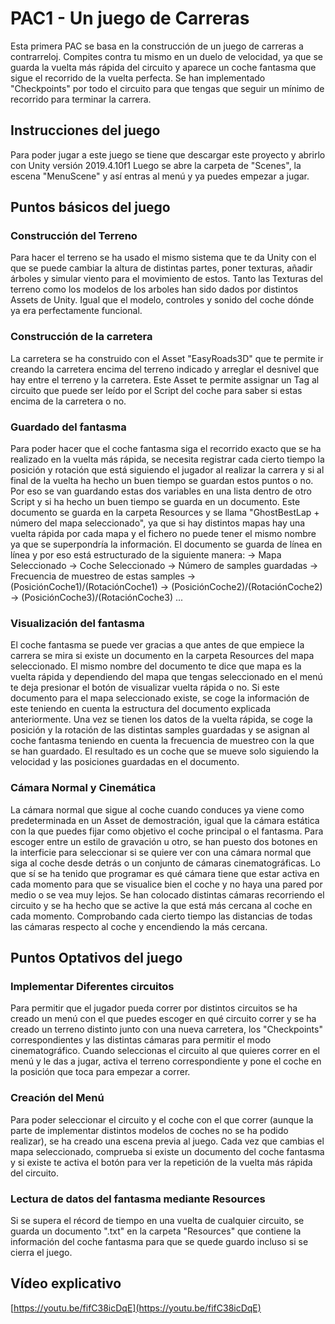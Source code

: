 # PAC1 - Un juego de Carreras
Esta primera PAC se basa en la construcción de un juego de carreras a contrarreloj. Compites contra tu mismo en un duelo de velocidad, ya que se guarda la vuelta más rápida del circuito y aparece un coche fantasma que sigue el recorrido de la vuelta perfecta.
Se han implementado "Checkpoints" por todo el circuito para que tengas que seguir un mínimo de recorrido para terminar la carrera.

## Instrucciones del juego
Para poder jugar a este juego se tiene que descargar este proyecto y abrirlo con Unity versión 2019.4.10f1
Luego se abre la carpeta de "Scenes", la escena "MenuScene" y así entras al menú y ya puedes empezar a jugar.

## Puntos básicos del juego
### Construcción del Terreno
Para hacer el terreno se ha usado el mismo sistema que te da Unity con el que se puede cambiar la altura de distintas partes, poner texturas, añadir árboles y simular viento para el movimiento de estos.
Tanto las Texturas del terreno como los modelos de los arboles han sido dados por distintos Assets de Unity. Igual que el modelo, controles y sonido del coche dónde ya era perfectamente funcional.

### Construcción de la carretera
La carretera se ha construido con el Asset "EasyRoads3D" que te permite ir creando la carretera encima del terreno indicado y arreglar el desnivel que hay entre el terreno y la carretera.
Este Asset te permite assignar un Tag al circuito que puede ser leído por el Script del coche para saber si estas encima de la carretera o no.

### Guardado del fantasma
Para poder hacer que el coche fantasma siga el recorrido exacto que se ha realizado en la vuelta más rápida, se necesita registrar cada cierto tiempo la posición y rotación que está siguiendo el jugador al realizar la carrera y si al final de la vuelta ha hecho un buen tiempo se guardan estos puntos o no.
Por eso se van guardando estas dos variables en una lista dentro de otro Script y si ha hecho un buen tiempo se guarda en un documento.
Este documento se guarda en la carpeta Resources y se llama "GhostBestLap + número del mapa seleccionado", ya que si hay distintos mapas hay una vuelta rápida por cada mapa y el fichero no puede tener el mismo nombre ya que se superpondría la información.
El documento se guarda de línea en línea y por eso está estructurado de la siguiente manera:
-> Mapa Seleccionado
-> Coche Seleccionado
-> Número de samples guardadas
-> Frecuencia de muestreo de estas samples
-> (PosiciónCoche1)/(RotaciónCoche1)
-> (PosiciónCoche2)/(RotaciónCoche2)
-> (PosiciónCoche3)/(RotaciónCoche3)
...

### Visualización del fantasma
El coche fantasma se puede ver gracias a que antes de que empiece la carrera se mira si existe un documento en la carpeta Resources del mapa seleccionado.
El mismo nombre del documento te dice que mapa es la vuelta rápida y dependiendo del mapa que tengas seleccionado en el menú te deja presionar el botón de visualizar vuelta rápida o no.
Si este documento para el mapa seleccionado existe, se coge la información de este teniendo en cuenta la estructura del documento explicada anteriormente.
Una vez se tienen los datos de la vuelta rápida, se coge la posición y la rotación de las distintas samples guardadas y se asignan al coche fantasma teniendo en cuenta la frecuencia de muestreo con la que se han guardado.
El resultado es un coche que se mueve solo siguiendo la velocidad y las posiciones guardadas en el documento.

### Cámara Normal y Cinemática
La cámara normal que sigue al coche cuando conduces ya viene como predeterminada en un Asset de demostración, igual que la cámara estática con la que puedes fijar como objetivo el coche principal o el fantasma.
Para escoger entre un estilo de gravación u otro, se han puesto dos botones en la interficie para seleccionar si se quiere ver con una cámara normal que siga al coche desde detrás o un conjunto de cámaras cinematográficas.
Lo que sí se ha tenido que programar es qué cámara tiene que estar activa en cada momento para que se visualice bien el coche y no haya una pared por medio o se vea muy lejos.
Se han colocado distintas cámaras recorriendo el circuito y se ha hecho que se active la que está más cercana al coche en cada momento. Comprobando cada cierto tiempo las distancias de todas las cámaras respecto al coche y encendiendo la más cercana.

## Puntos Optativos del juego
### Implementar Diferentes circuitos
Para permitir que el jugador pueda correr por distintos circuitos se ha creado un menú con el que puedes escoger en qué circuito correr y se ha creado un terreno distinto junto con una nueva carretera, los "Checkpoints" correspondientes y las distintas cámaras para permitir el modo cinematográfico.
Cuando seleccionas el circuito al que quieres correr en el menú y le das a jugar, activa el terreno correspondiente y pone el coche en la posición que toca para empezar a correr.

### Creación del Menú
Para poder seleccionar el circuito y el coche con el que correr (aunque la parte de implementar distintos modelos de coches no se ha podido realizar), se ha creado una escena previa al juego.
Cada vez que cambias el mapa seleccionado, comprueba si existe un documento del coche fantasma y si existe te activa el botón para ver la repetición de la vuelta más rápida del circuito.

### Lectura de datos del fantasma mediante Resources
Si se supera el récord de tiempo en una vuelta de cualquier circuito, se guarda un documento ".txt" en la carpeta "Resources" que contiene la información del coche fantasma para que se quede guardo incluso si se cierra el juego.

## Vídeo explicativo
[https://youtu.be/fifC38icDqE](https://youtu.be/fifC38icDqE)